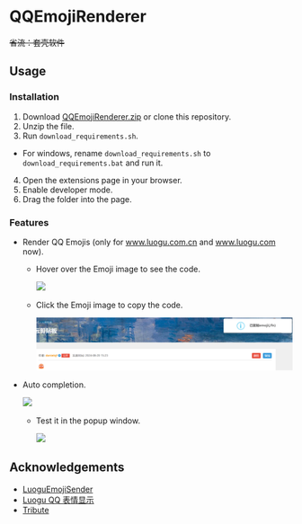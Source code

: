 # QQEmojiRenderer

~~省流：套壳软件~~

## Usage

### Installation

1. Download [QQEmojiRenderer.zip](https://github.com/danielqfmai/QQEmojiRenderer/archive/refs/heads/master.zip) or clone this repository.
2. Unzip the file.
3. Run `download_requirements.sh`.
  - For windows, rename `download_requirements.sh` to `download_requirements.bat` and run it.
4. Open the extensions page in your browser.
5. Enable developer mode.
6. Drag the folder into the page.

### Features

- Render QQ Emojis (only for www.luogu.com.cn and www.luogu.com now).
  - Hover over the Emoji image to see the code.
    
    ![](pics/1.png)
  - Click the Emoji image to copy the code.
    
    ![](pics/2.png)
- Auto completion.
  
  ![](pics/3.png)
  - Test it in the popup window.
    
    ![](pics/4.png)

## Acknowledgements

- [LuoguEmojiSender](https://github.com/Maxmilite/LuoguEmojiSender)
- [Luogu QQ 表情显示](https://greasyfork.org/zh-CN/scripts/494552-luogu-qq-%E8%A1%A8%E6%83%85%E6%98%BE%E7%A4%BA)
- [Tribute](https://github.com/zurb/tribute)
